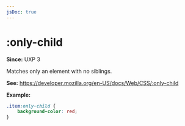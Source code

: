 ```yaml
---
jsDoc: true
---
```

# :only-child

**Since:** UXP 3

Matches only an element with no siblings.

**See:** https://developer.mozilla.org/en-US/docs/Web/CSS/:only-child

**Example:**

```css
.item:only-child {     
    background-color: red;
}
```

